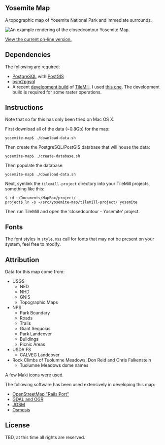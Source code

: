Yosemite Map
----
A topographic map of Yosemite National Park and immediate surrounds.

![An example rendering of the closedcontour Yosemite Map.](https://s3.amazonaws.com/closedcontour/yose/cc-yose-preview.jpg)

[View the current on-line version.](http://closedcontour.github.io/yosemite-map/)

Dependencies
----
The following are required:

* [PostgreSQL](http://www.postgresql.org/) with [PostGIS](http://postgis.net/)
* [osm2pgsql](https://github.com/openstreetmap/osm2pgsql)
* A recent [development build](http://tilemill.s3.amazonaws.com/index.html?path=dev/) of [TileMill](https://www.mapbox.com/tilemill/). I used [this one](http://tilemill.s3.amazonaws.com/dev/TileMill-v0.10.1-300-gf7af7fb.zip). The development build is required for some raster operations.

Instructions
----
Note that so far this has only been tried on Mac OS X.

First download all of the data (~0.8Gb) for the map:

    yosemite-map$ ./download-data.sh

Then create the PostgreSQL/PostGIS database that will house the data:

    yosemite-map$ ./create-database.sh

Then populate the database:

    yosemite-map$ ./download-data.sh

Next, symlink the `tilemill-project` directory into your TileMill projects, something like this:

    $ cd ~/Documents/MapBox/project/
    project$ ln -s ~/src/yosemite-map/tilemill-project/ yosemite

Then run TileMill and open the 'closedcontour - Yosemite' project.

Fonts
----
The font styles in `style.mss` call for fonts that may not be present on your system, feel free to modify.

Attribution
----
Data for this map come from:

* USGS
  * NED
  * NHD
  * GNIS
  * Topographic Maps
* NPS
  * Park Boundary
  * Roads
  * Trails
  * Giant Sequoias
  * Park Landcover
  * Buildings
  * Picnic Areas
* USDA FS
  * CALVEG Landcover
* Rock Climbs of Tuolumne Meadows, Don Reid and Chris Falkenstein
  * Tuolumne Meadows dome names

A few [Maki icons](https://www.mapbox.com/maki/) were used.

The following software has been used extensively in developing this map:

* [OpenStreetMap "Rails Port"](https://github.com/openstreetmap/openstreetmap-website/)
* [GDAL and OGR](http://www.gdal.org/)
* [JOSM](https://josm.openstreetmap.de/)
* [Osmosis](https://github.com/openstreetmap/osmosis)

License
----
TBD, at this time all rights are reserved.
